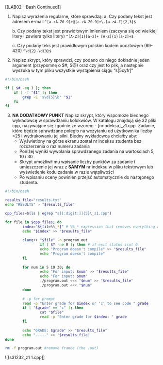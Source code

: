 [[LAB02 - Bash Continued]]


1. Napisz wyrażenia regularne, które sprawdzą:
    a. Czy podany tekst jest adresem e-mail
	`^[a-zA-Z0-9]+@[a-zA-Z0-9]+\.[a-zA-Z]{2,3}$`

    b. Czy podany tekst jest prawidłowym imieniem (zaczyna się od wielkiej litery i zawiera tylko litery)
	`^[A-Z]{1}[a-z]+ [A-Z]{1}[a-z]+$`

    c. Czy podany teks jest prawidłowym polskim kodem pocztowym (69-420)
	`^\d{2}-\d{3}$`

2. Napisz skrypt, który sprawdzi, czy podano do niego dokładnie jeden argument (przypomnę o $#, $@) oraz czy jest to plik, a następnie wyszuka w tym pliku wszystkie wystąpienia ciągu “s\[5cyfr]”
```bash
#!/bin/bash

if [ $# -eq 1 ]; then
    if [ -f "$1" ]; then
        grep -E 's\d{5}\b' "$1"
    fi
fi
```

3. **NA DODATKOWY PUNKT** Napisz skrypt, który wspomoże biednego wykładowcę w sprawdzaniu kolokwiów. W katalogu znajdują się 32 pliki cpp, nazywające się zgodnie ze wzorem - \[nrindeksu]\_z1.cpp. Zadanie, które będzie sprawdzane poległo na wczytaniu od użytkownika liczby <25 i wydrukowaniu jej silni. Biedny wykładowca chciałby aby:
    - Wyświetlony na górze ekranu został nr indeksu studenta bez rozszerzenia o raz numeru zadania
    - Poniżej wyniki wywołania sprawdzanego zadania na wartościach 5, 10 i 30
    - Skrypt umożliwił mu wpisanie liczby punktów za zadanie i umieszczenie jej wraz z **SAMYM** nr indeksu w pliku tekstowym lub wyświetlenie kodu zadania w razie wątpliwości
    - Po wpisaniu oceny powinien przejść automatycznie do następnego studenta.
```bash
#!/bin/bash

results_file="results.txt"
echo "RESULTS" > "$results_file"

cpp_files=$(ls | egrep "s[[:digit:]]{5}\_z1.cpp")

for file in $cpp_files; do
        index="${file%%_*}" # %%_* expression that removes everything after _
        echo "$index" >> "$results_file"
		
        clang++ "$file" -o program.out
                if [ $? -ne 0 ]; then # if exit status isnt 0
                echo "Program doesn't compile" >> "$results_file"
                echo "Program doesn't compile"
        fi
		
        for num in 5 10 30; do
                echo "For input: $num" >> "$results_file"
                echo "For input: $num"  
                ./program.out <<< "$num" >> "$results_file"
                ./program.out <<< "$num"
        done
		
        # -p for prompt
        read -p "Enter grade for $index or 'c' to see code " grade
        if [ "$grade" == "c" ]; then
                cat "$file"   
                read -p "Enter grade for $index: " grade 
        fi
                
        echo "GRADE: $grade" >> "$results_file"
        echo "-----" >> "$results_file"
done            

rm -f program.out #remove france (the .out)
```


![[s31232_z1 1.cpp]]